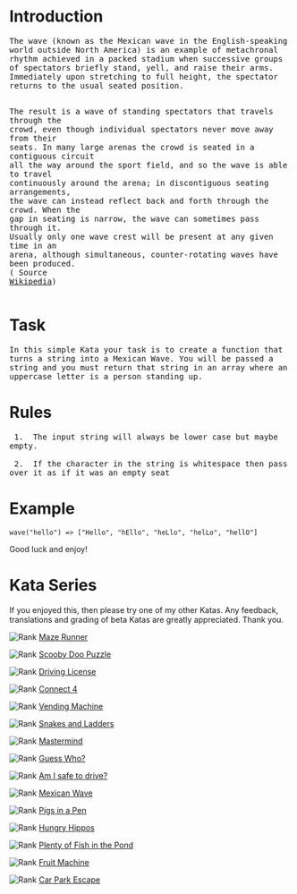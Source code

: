 <h1 id="introduction">Introduction</h1>
<pre style="white-space: pre-wrap;white-space: -moz-pre-wrap;white-space: -pre-wrap;white-space: -o-pre-wrap;word-wrap: break-word;">The wave (known as the Mexican wave in the English-speaking world outside North America) is an example of metachronal rhythm achieved in a packed stadium when successive groups of spectators briefly stand, yell, and raise their arms. Immediately upon stretching to full height, the spectator returns to the usual seated position.

The result is a wave of standing spectators that travels through the crowd, even though individual spectators never move
away from their seats. In many large arenas the crowd is seated in a contiguous circuit all the way around the sport
field, and so the wave is able to travel continuously around the arena; in discontiguous seating arrangements, the wave
can instead reflect back and forth through the crowd. When the gap in seating is narrow, the wave can sometimes pass
through it. Usually only one wave crest will be present at any given time in an arena, although simultaneous,
counter-rotating waves have been produced. (
Source <a href="https://en.wikipedia.org/wiki/Wave_(audience)" data-turbolinks="false" target="_blank">Wikipedia</a>)
</pre>

<h1 id="task">Task</h1>
<pre style="white-space: pre-wrap;white-space: -moz-pre-wrap;white-space: -pre-wrap;white-space: -o-pre-wrap;word-wrap: break-word;">In this simple Kata your task is to create a function that turns a string into a Mexican Wave. You will be passed a string and you must return that string in an array where an uppercase letter is a person standing up. 
</pre>

<h1 id="rules">Rules</h1>
<pre style="white-space: pre-wrap;white-space: -moz-pre-wrap;white-space: -pre-wrap;white-space: -o-pre-wrap;word-wrap: break-word;"> 1.&nbsp; The input string will always be lower case but maybe empty.<br>
 2.&nbsp; If the character in the string is whitespace then pass over it as if it was an empty seat
</pre>

<h1 id="example">Example</h1>
<pre style="display: none;"><code class="language-lua"><span class="cm-variable">wave</span>(<span class="cm-string">"hello"</span>) =&gt; {<span class="cm-string">"Hello"</span>, <span class="cm-string">"hEllo"</span>, <span class="cm-string">"heLlo"</span>, <span class="cm-string">"helLo"</span>, <span class="cm-string">"hellO"</span>}
</code></pre>
<pre style="display: none;"><code class="language-go"><span class="cm-variable">wave</span>(<span class="cm-string">"hello"</span>) <span class="cm-operator">=&gt;</span> []<span class="cm-keyword">string</span>{<span class="cm-string">"Hello"</span>, <span class="cm-string">"hEllo"</span>, <span class="cm-string">"heLlo"</span>, <span class="cm-string">"helLo"</span>, <span class="cm-string">"hellO"</span>}
</code></pre>
<pre style="display: none;"><code class="language-racket"><span class="cm-bracket">(</span><span class="cm-variable">wave</span> <span class="cm-string">"</span><span class="cm-string">hello"</span><span class="cm-bracket">)</span> <span class="cm-comment">; returns '("Hello" "hEllo" "heLlo" "helLo" "hellO")</span>
</code></pre>
<pre style="display: none;"><code class="language-javascript"><span class="cm-variable">wave</span>(<span class="cm-string">"hello"</span>) <span class="cm-operator">=&gt;</span> [<span class="cm-string">"Hello"</span>, <span class="cm-string">"hEllo"</span>, <span class="cm-string">"heLlo"</span>, <span class="cm-string">"helLo"</span>, <span class="cm-string">"hellO"</span>]
</code></pre>
<pre style="display: none;"><code class="language-ruby"><span class="cm-variable">wave</span>(<span class="cm-string">"hello"</span>) <span class="cm-operator">=&gt;</span> [<span class="cm-string">"Hello"</span>, <span class="cm-string">"hEllo"</span>, <span class="cm-string">"heLlo"</span>, <span class="cm-string">"helLo"</span>, <span class="cm-string">"hellO"</span>]
</code></pre>
<pre><code class="language-python"><span class="cm-variable">wave</span>(<span class="cm-string">"hello"</span>) <span class="cm-operator">=&gt;</span> [<span class="cm-string">"Hello"</span>, <span class="cm-string">"hEllo"</span>, <span class="cm-string">"heLlo"</span>, <span class="cm-string">"helLo"</span>, <span class="cm-string">"hellO"</span>]
</code></pre>
<pre style="display: none;"><code class="language-rust"><span class="cm-variable">wave</span>(<span class="cm-string">"</span><span class="cm-string">hello</span><span class="cm-string">"</span>) <span class="cm-operator">=&gt;</span> [<span class="cm-string">"</span><span class="cm-string">Hello</span><span class="cm-string">"</span>, <span class="cm-string">"</span><span class="cm-string">hEllo</span><span class="cm-string">"</span>, <span class="cm-string">"</span><span class="cm-string">heLlo</span><span class="cm-string">"</span>, <span class="cm-string">"</span><span class="cm-string">helLo</span><span class="cm-string">"</span>, <span class="cm-string">"</span><span class="cm-string">hellO</span><span class="cm-string">"</span>]
</code></pre>
<p>Good luck and enjoy!</p>
<h1 id="kata-series">Kata Series</h1>
<p>If you enjoyed this, then please try one of my other Katas. Any feedback, translations and grading of beta Katas are greatly appreciated. Thank you.</p>
<p><span style="display: flex !important;"><img alt="Rank" src="https://raw.githubusercontent.com/adrianeyre/codewars/master/Ruby/Authored/6KYU.png" style="margin:0px;">&nbsp;<a href="https://www.codewars.com/kata/58663693b359c4a6560001d6" data-turbolinks="false" target="_blank">Maze Runner</a></span></p>
<p><span style="display: flex !important;"><img alt="Rank" src="https://raw.githubusercontent.com/adrianeyre/codewars/master/Ruby/Authored/6KYU.png" style="margin:0px;">&nbsp;<a href="https://www.codewars.com/kata/58693bbfd7da144164000d05" data-turbolinks="false" target="_blank">Scooby Doo Puzzle</a></span></p>
<p><span style="display: flex !important;"><img alt="Rank" src="https://raw.githubusercontent.com/adrianeyre/codewars/master/Ruby/Authored/7KYU.png" style="margin:0px;">&nbsp;<a href="https://www.codewars.com/kata/586a1af1c66d18ad81000134" data-turbolinks="false" target="_blank">Driving License</a></span></p>
<p><span style="display: flex !important;"><img alt="Rank" src="https://raw.githubusercontent.com/adrianeyre/codewars/master/Ruby/Authored/6KYU.png" style="margin:0px;">&nbsp;<a href="https://www.codewars.com/kata/586c0909c1923fdb89002031" data-turbolinks="false" target="_blank">Connect 4</a></span></p>
<p><span style="display: flex !important;"><img alt="Rank" src="https://raw.githubusercontent.com/adrianeyre/codewars/master/Ruby/Authored/6KYU.png" style="margin:0px;">&nbsp;<a href="https://www.codewars.com/kata/586e6d4cb98de09e3800014f" data-turbolinks="false" target="_blank">Vending Machine</a></span></p>
<p><span style="display: flex !important;"><img alt="Rank" src="https://raw.githubusercontent.com/adrianeyre/codewars/master/Ruby/Authored/6KYU.png" style="margin:0px;">&nbsp;<a href="https://www.codewars.com/kata/587136ba2eefcb92a9000027" data-turbolinks="false" target="_blank">Snakes and Ladders</a></span></p>
<p><span style="display: flex !important;"><img alt="Rank" src="https://raw.githubusercontent.com/adrianeyre/codewars/master/Ruby/Authored/6KYU.png" style="margin:0px;">&nbsp;<a href="https://www.codewars.com/kata/58a848258a6909dd35000003" data-turbolinks="false" target="_blank">Mastermind</a></span></p>
<p><span style="display: flex !important;"><img alt="Rank" src="https://raw.githubusercontent.com/adrianeyre/codewars/master/Ruby/Authored/6KYU.png" style="margin:0px;">&nbsp;<a href="https://www.codewars.com/kata/58b2c5de4cf8b90723000051" data-turbolinks="false" target="_blank">Guess Who?</a></span></p>
<p><span style="display: flex !important;"><img alt="Rank" src="https://raw.githubusercontent.com/adrianeyre/codewars/master/Ruby/Authored/6KYU.png" style="margin:0px;">&nbsp;<a href="https://www.codewars.com/kata/58ce88427e6c3f41c2000087" data-turbolinks="false" target="_blank">Am I safe to drive?</a></span></p>
<p><span style="display: flex !important;"><img alt="Rank" src="https://raw.githubusercontent.com/adrianeyre/codewars/master/Ruby/Authored/6KYU.png" style="margin:0px;">&nbsp;<a href="https://www.codewars.com/kata/58f5c63f1e26ecda7e000029" data-turbolinks="false" target="_blank">Mexican Wave</a></span></p>
<p><span style="display: flex !important;"><img alt="Rank" src="https://raw.githubusercontent.com/adrianeyre/codewars/master/Ruby/Authored/6KYU.png" style="margin:0px;">&nbsp;<a href="https://www.codewars.com/kata/58fdcc51b4f81a0b1e00003e" data-turbolinks="false" target="_blank">Pigs in a Pen</a></span></p>
<p><span style="display: flex !important;"><img alt="Rank" src="https://raw.githubusercontent.com/adrianeyre/codewars/master/Ruby/Authored/6KYU.png" style="margin:0px;">&nbsp;<a href="https://www.codewars.com/kata/590300eb378a9282ba000095" data-turbolinks="false" target="_blank">Hungry Hippos</a></span></p>
<p><span style="display: flex !important;"><img alt="Rank" src="https://raw.githubusercontent.com/adrianeyre/codewars/master/Ruby/Authored/6KYU.png" style="margin:0px;">&nbsp;<a href="https://www.codewars.com/kata/5904be220881cb68be00007d" data-turbolinks="false" target="_blank">Plenty of Fish in the Pond</a></span></p>
<p><span style="display: flex !important;"><img alt="Rank" src="https://raw.githubusercontent.com/adrianeyre/codewars/master/Ruby/Authored/6KYU.png" style="margin:0px;">&nbsp;<a href="https://www.codewars.com/kata/590adadea658017d90000039" data-turbolinks="false" target="_blank">Fruit Machine</a></span></p>
<p><span style="display: flex !important;"><img alt="Rank" src="https://raw.githubusercontent.com/adrianeyre/codewars/master/Ruby/Authored/6KYU.png" style="margin:0px;">&nbsp;<a href="https://www.codewars.com/kata/591eab1d192fe0435e000014" data-turbolinks="false" target="_blank">Car Park Escape</a></span></p>
